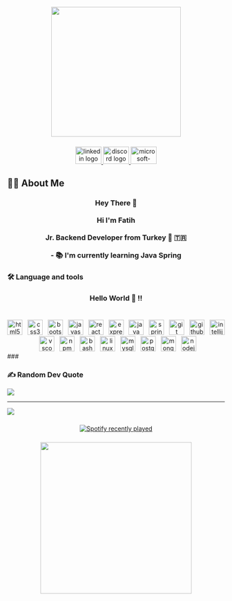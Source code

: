 <br clear="both">

<div align="center">
  <img height="300" src="https://kottke.org/cdn-cgi/image/format=auto,fit=scale-down,width=1200,metadata=none/plus/misc/images/last-supper-copy-01.jpg"  />
</div>

###

<div align="center">
  <a href="https://www.linkedin.com/in/fatih-ko%C3%A7-85b0071b3/" target="_blank">
    <img src="https://raw.githubusercontent.com/maurodesouza/profile-readme-generator/master/src/assets/icons/social/linkedin/default.svg" width="60" height="40" alt="linkedin logo"  />
  </a>
  <a href="https://discord.com/users/418772199869251586" target="_blank">
    <img src="https://raw.githubusercontent.com/maurodesouza/profile-readme-generator/master/src/assets/icons/social/discord/default.svg" width="60" height="40" alt="discord logo"  />
  </a>
  <a href="mailto:fatih-koc_@hotmail.com" target="_blank">
    <img src="https://raw.githubusercontent.com/maurodesouza/profile-readme-generator/master/src/assets/icons/social/microsoft-outlook/default.svg" width="60" height="40" alt="microsoft-outlook logo"  />
  </a>
</div>

###

<h2 align="left">👩‍💻  About Me</h2>

###

<h3 align="center">Hey There 👋<br><br>Hi  I'm Fatih <br><br>Jr. Backend Developer from Turkey  🚀 🇹🇷<br>  <br>- 📚 I'm currently learning Java Spring</h3>

###

<h3 align="left">🛠 Language and tools</h3>

###

<h3 align="center">Hello World 👋 !!</h3>

###

<br clear="both">

<div align="center">
  <img src="https://cdn.jsdelivr.net/gh/devicons/devicon/icons/html5/html5-original.svg" height="35" alt="html5 logo"  />
  <img width="4" />
  <img src="https://cdn.jsdelivr.net/gh/devicons/devicon/icons/css3/css3-original.svg" height="35" alt="css3 logo"  />
  <img width="4" />
  <img src="https://cdn.jsdelivr.net/gh/devicons/devicon/icons/bootstrap/bootstrap-original.svg" height="35" alt="bootstrap logo"  />
  <img width="4" />
  <img src="https://cdn.jsdelivr.net/gh/devicons/devicon/icons/javascript/javascript-original.svg" height="35" alt="javascript logo"  />
  <img width="4" />
  <img src="https://cdn.jsdelivr.net/gh/devicons/devicon/icons/react/react-original.svg" height="35" alt="react logo"  />
  <img width="4" />
  <img src="https://skillicons.dev/icons?i=express" height="35" alt="express logo"  />
  <img width="4" />
  <img src="https://cdn.jsdelivr.net/gh/devicons/devicon/icons/java/java-original.svg" height="35" alt="java logo"  />
  <img width="4" />
  <img src="https://cdn.jsdelivr.net/gh/devicons/devicon/icons/spring/spring-original.svg" height="35" alt="spring logo"  />
  <img width="4" />
  <img src="https://cdn.jsdelivr.net/gh/devicons/devicon/icons/git/git-original.svg" height="35" alt="git logo"  />
  <img width="4" />
  <img src="https://skillicons.dev/icons?i=github" height="35" alt="github logo"  />
  <img width="4" />
  <img src="https://cdn.jsdelivr.net/gh/devicons/devicon/icons/intellij/intellij-original.svg" height="35" alt="intellij logo"  />
  <img width="4" />
  <img src="https://cdn.jsdelivr.net/gh/devicons/devicon/icons/vscode/vscode-original.svg" height="35" alt="vscode logo"  />
  <img width="4" />
  <img src="https://cdn.jsdelivr.net/gh/devicons/devicon/icons/npm/npm-original-wordmark.svg" height="35" alt="npm logo"  />
  <img width="4" />
  <img src="https://cdn.simpleicons.org/gnubash/4EAA25" height="35" alt="bash logo"  />
  <img width="4" />
  <img src="https://cdn.jsdelivr.net/gh/devicons/devicon/icons/linux/linux-original.svg" height="35" alt="linux logo"  />
  <img width="4" />
  <img src="https://cdn.jsdelivr.net/gh/devicons/devicon/icons/mysql/mysql-original.svg" height="35" alt="mysql logo"  />
  <img width="4" />
  <img src="https://cdn.jsdelivr.net/gh/devicons/devicon/icons/postgresql/postgresql-original.svg" height="35" alt="postgresql logo"  />
  <img width="4" />
  <img src="https://cdn.jsdelivr.net/gh/devicons/devicon/icons/mongodb/mongodb-original.svg" height="35" alt="mongodb logo"  />
  <img width="4" />
  <img src="https://cdn.jsdelivr.net/gh/devicons/devicon/icons/nodejs/nodejs-original.svg" height="35" alt="nodejs logo"  />
</div>
###

### ✍️ Random Dev Quote
![](https://quotes-github-readme.vercel.app/api?type=horizontal&theme=dark)

---
[![](https://visitcount.itsvg.in/api?id=therandomaccess&icon=2&color=6)](https://visitcount.itsvg.in)

###

###

<div align="center">
  <a href="https://open.spotify.com/user/lucky_fatih">
    <img src="https://spotify-recently-played-readme.vercel.app/api?user=lucky_fatih&count=5&unique=true" alt="Spotify recently played"  />
  </a>
</div>

###

<div align="center">
  <img height="350" src="https://preview.redd.it/vsi6ms2y0dsx.jpg?width=1080&crop=smart&auto=webp&s=c58cea326d50a018d1afa9f8a48b462102991ed1"  />
</div>

###
